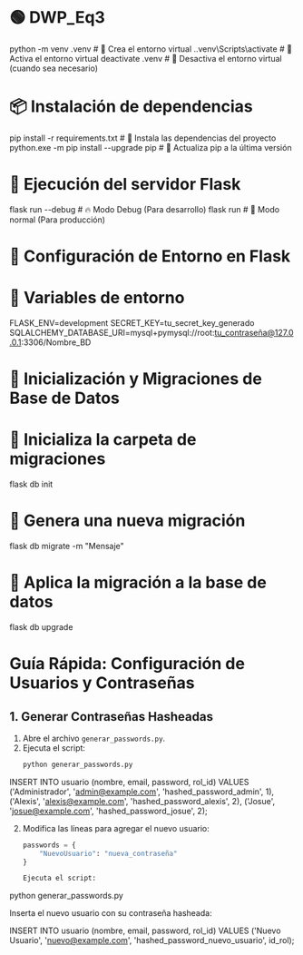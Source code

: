 # 🟢 DWP_Eq3 

python -m venv .venv        # 🔹 Crea el entorno virtual
.\.venv\Scripts\activate    # 🔹 Activa el entorno virtual
deactivate .venv            # 🔹 Desactiva el entorno virtual (cuando sea necesario)

# 📦 Instalación de dependencias
pip install -r requirements.txt  # 🔹 Instala las dependencias del proyecto
python.exe -m pip install --upgrade pip  # 🔹 Actualiza pip a la última versión

# 🚀 Ejecución del servidor Flask
flask run --debug  # 🔥 Modo Debug (Para desarrollo)
flask run          # 🚀 Modo normal (Para producción)



# 🌟 Configuración de Entorno en Flask
# 🔧 Variables de entorno
FLASK_ENV=development
SECRET_KEY=tu_secret_key_generado
SQLALCHEMY_DATABASE_URI=mysql+pymysql://root:tu_contraseña@127.0.0.1:3306/Nombre_BD



# 📌 Inicialización y Migraciones de Base de Datos
# 🔹 Inicializa la carpeta de migraciones
flask db init

# 🔹 Genera una nueva migración
flask db migrate -m "Mensaje"

# 🔹 Aplica la migración a la base de datos
flask db upgrade



# Guía Rápida: Configuración de Usuarios y Contraseñas

## 1. Generar Contraseñas Hasheadas
1. Abre el archivo `generar_passwords.py`.
2. Ejecuta el script:
   ```bash
   python generar_passwords.py

INSERT INTO usuario (nombre, email, password, rol_id) VALUES
('Administrador', 'admin@example.com', 'hashed_password_admin', 1),
('Alexis', 'alexis@example.com', 'hashed_password_alexis', 2),
('Josue', 'josue@example.com', 'hashed_password_josue', 2);


2. Modifica las líneas para agregar el nuevo usuario:
   ```python
   passwords = {
       "NuevoUsuario": "nueva_contraseña"
   }
   
   Ejecuta el script:

python generar_passwords.py

Inserta el nuevo usuario con su contraseña hasheada:

INSERT INTO usuario (nombre, email, password, rol_id) VALUES
('Nuevo Usuario', 'nuevo@example.com', 'hashed_password_nuevo_usuario', id_rol);